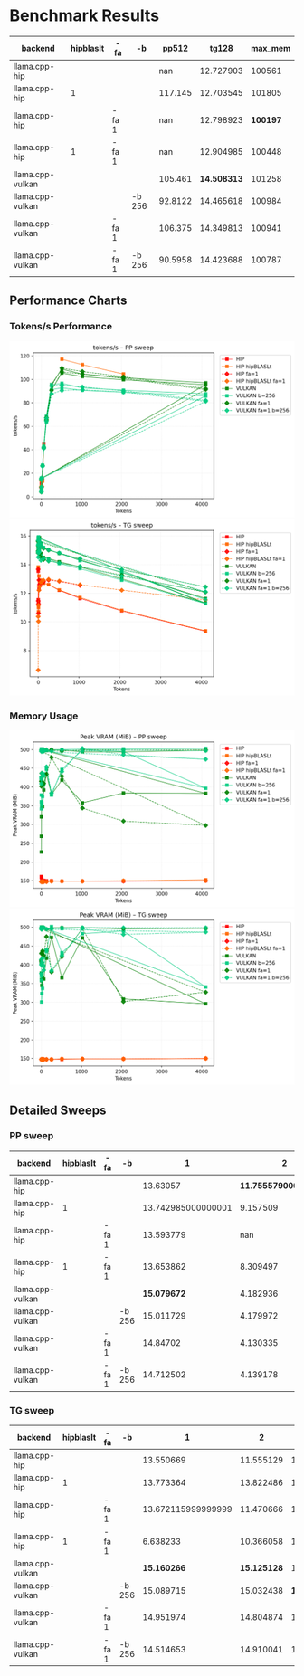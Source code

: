 # Benchmark Results
| backend          | hipblaslt   | -fa   | -b     |    pp512 | tg128         | max_mem    |
|------------------|-------------|-------|--------|----------|---------------|------------|
| llama.cpp-hip    |             |       |        | nan      | 12.727903     | 100561     |
| llama.cpp-hip    | 1           |       |        | 117.145  | 12.703545     | 101805     |
| llama.cpp-hip    |             | -fa 1 |        | nan      | 12.798923     | **100197** |
| llama.cpp-hip    | 1           | -fa 1 |        | nan      | 12.904985     | 100448     |
| llama.cpp-vulkan |             |       |        | 105.461  | **14.508313** | 101258     |
| llama.cpp-vulkan |             |       | -b 256 |  92.8122 | 14.465618     | 100984     |
| llama.cpp-vulkan |             | -fa 1 |        | 106.375  | 14.349813     | 100941     |
| llama.cpp-vulkan |             | -fa 1 | -b 256 |  90.5958 | 14.423688     | 100787     |
## Performance Charts

### Tokens/s Performance
![PP Tokens/s](pp_tokens_per_sec.png)
![TG Tokens/s](tg_tokens_per_sec.png)

### Memory Usage
![PP VRAM](pp_vram_peak_mib.png)
![TG VRAM](tg_vram_peak_mib.png)

## Detailed Sweeps

### PP sweep
| backend          | hipblaslt   | -fa   | -b     | 1                  | 2                      | 4            |         8 | 16            | 32            | 64            |      128 |      256 |      512 |     1024 |     2048 |     4096 |
|------------------|-------------|-------|--------|--------------------|------------------------|--------------|-----------|---------------|---------------|---------------|----------|----------|----------|----------|----------|----------|
| llama.cpp-hip    |             |       |        | 13.63057           | **11.755579000000001** | **9.416303** | nan       | 8.61757       | 14.440774     | **45.510002** | nan      | nan      | nan      | nan      | nan      | nan      |
| llama.cpp-hip    | 1           |       |        | 13.742985000000001 | 9.157509               | nan          |   5.24667 | 8.349183      | 13.348146     | 43.437041     |  64.7946 | nan      | 117.145  | 112.553  | 104.592  | nan      |
| llama.cpp-hip    |             | -fa 1 |        | 13.593779          | nan                    | 7.751309     | nan       | 8.796772      | nan           | nan           | nan      | nan      | nan      | nan      | nan      | nan      |
| llama.cpp-hip    | 1           | -fa 1 |        | 13.653862          | 8.309497               | 8.731346     | nan       | 8.657596      | nan           | nan           | nan      | nan      | nan      | nan      | nan      | nan      |
| llama.cpp-vulkan |             |       |        | **15.079672**      | 4.182936               | 5.700703     |   8.16016 | 15.823324     | **26.474235** | 41.832659     |  66.5984 |  91.211  | 105.461  | 102.302  |  99.708  |  95.4582 |
| llama.cpp-vulkan |             |       | -b 256 | 15.011729          | 4.179972               | 5.694969     |   8.17611 | **15.843124** | 26.414215     | 41.851938     |  63.8247 |  91.2879 |  92.8122 |  90.6494 |  89.1272 |  85.864  |
| llama.cpp-vulkan |             | -fa 1 |        | 14.84702           | 4.130335               | 5.667882     |   8.11506 | 15.749897     | 26.118305     | 41.555316     |  65.4599 |  90.712  | 106.375  | 104.543  | 100.964  |  91.2855 |
| llama.cpp-vulkan |             | -fa 1 | -b 256 | 14.712502          | 4.139178               | 5.658322     |   8.11748 | 15.616714     | 25.857406     | 41.144429     |  64.5068 |  87.6088 |  90.5958 |  91.072  |  89.1499 |  81.265  |
### TG sweep
| backend          | hipblaslt   | -fa   | -b     | 1                  | 2             | 4            | 8             | 16                 | 32            | 64            | 128           | 256           | 512           | 1024          | 2048          | 4096          |
|------------------|-------------|-------|--------|--------------------|---------------|--------------|---------------|--------------------|---------------|---------------|---------------|---------------|---------------|---------------|---------------|---------------|
| llama.cpp-hip    |             |       |        | 13.550669          | 11.555129     | 11.342999    | 11.267363     | 12.276287          | 12.596857     | 12.688311     | 12.727903     | 12.593415     | 12.213245     | 11.645482     | 10.770092     | 9.349837      |
| llama.cpp-hip    | 1           |       |        | 13.773364          | 13.822486     | 10.719001    | 11.017572     | 13.207548          | 12.862999     | 12.923422     | 12.703545     | 12.600227     | 12.234436     | 11.705637     | 10.801661     | 9.380591      |
| llama.cpp-hip    |             | -fa 1 |        | 13.672115999999999 | 11.470666     | 10.586682    | 11.242093     | 12.920578          | 12.605019     | 12.760716     | 12.798923     | 12.917628     | 12.835415     | 12.548766     | nan           | nan           |
| llama.cpp-hip    | 1           | -fa 1 |        | 6.638233           | 10.366058     | 10.035276    | 11.169731     | 12.214767          | 12.460746     | 12.770393     | 12.904985     | 12.968122     | 12.856306     | 12.596659     | 12.218604     | 11.539535     |
| llama.cpp-vulkan |             |       |        | **15.160266**      | **15.125128** | 15.03562     | 15.044525     | 15.093508          | 14.950227     | **14.777473** | **14.508313** | **14.426415** | **14.209365** | 13.842041     | 13.002953     | 11.313306     |
| llama.cpp-vulkan |             |       | -b 256 | 15.089715          | 15.032438     | **15.15052** | **15.183483** | **15.119451**      | **15.045627** | 14.632479     | 14.465618     | 14.404762     | 14.086222     | 13.724275     | 12.921185     | 11.276079     |
| llama.cpp-vulkan |             | -fa 1 |        | 14.951974          | 14.804874     | 14.851207    | 14.848219     | 14.849796          | 14.779346     | 14.501357     | 14.349813     | 14.255924     | 14.131393     | 13.857324     | **13.264458** | 12.068588     |
| llama.cpp-vulkan |             | -fa 1 | -b 256 | 14.514653          | 14.910041     | 14.920484    | 14.808187     | 14.911003000000001 | 14.868728     | 14.297018     | 14.423688     | 14.258356     | 14.113837     | **13.873522** | 13.197126     | **12.105838** |